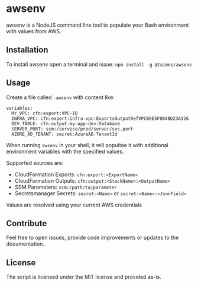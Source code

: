 # awsenv

awsenv is a NodeJS command line tool to populate your Bash environment with values from AWS.

## Installation

To install awsenv open a terminal and issue: `npm install -g @taimos/awsenv`

## Usage

Create a file called `.awsenv` with content like:

```
variables:
  MY_VPC: cfn:export:VPC-ID
  INFRA_VPC: cfn:export:infra-vpc:ExportsOutputRefVPCB9E5F0B4BD23A326
  DEV_TABLE: cfn:output:my-app-dev:Database
  SERVER_PORT: ssm:/service/prod/server/svc.port
  AZURE_AD_TENANT: secret:AzureAD:TenantId
```

When running `awsenv` in your shell, it will popultae it with additional environment variables with the specified values.

Supported sources are:

* CloudFormation Exports: `cfn:export:<ExportName>`
* CloudFormation Outputs: `cfn:output:<StackName>:<OutputName>`
* SSM Parameters: `ssm:/path/to/parameter`
* Secretsmanager Secrets: `secret:<Name>` or `secret:<Name>:<JsonField>`

Values are resolved using your current AWS credentials

## Contribute

Feel free to open issues, provide code improvements or updates to the documentation.

## License

The script is licensed under the MIT license and provided as-is.

